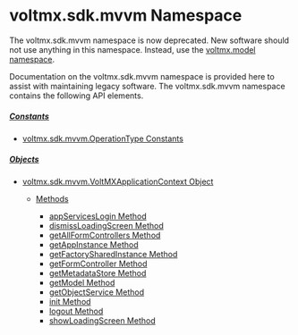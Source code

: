                         




voltmx.sdk.mvvm Namespace
=======================

The voltmx.sdk.mvvm namespace is now deprecated. New software should not use anything in this namespace. Instead, use the [voltmx.model namespace](voltmx.model_Namespace.md).

Documentation on the voltmx.sdk.mvvm namespace is provided here to assist with maintaining legacy software. The voltmx.sdk.mvvm namespace contains the following API elements.

##### [Constants](voltmx.sdk.mvvm_Constants.md)

*   [voltmx.sdk.mvvm.OperationType Constants](voltmx.sdk.mvvm_Constants.md)
    

##### [Objects](voltmx.sdk.mvvm_Objects.md)

*   [voltmx.sdk.mvvm.VoltMXApplicationContext Object](voltmx.sdk.mvvm.VoltMXApplicationContext_Object.md)
    
    *   [Methods](voltmx.sdk.mvvm.VoltMXApplicationContext_Methods.md)
        
        *   [appServicesLogin Method](voltmx.sdk.mvvm.VoltMXApplicationContext_Methods.md#AppSrvLg)
        *   [dismissLoadingScreen Method](voltmx.sdk.mvvm.VoltMXApplicationContext_Methods.md#DisLoad)
        *   [getAllFormControllers Method](voltmx.sdk.mvvm.VoltMXApplicationContext_Methods.md#GetAllFrms)
        *   [getAppInstance Method](voltmx.sdk.mvvm.VoltMXApplicationContext_Methods.md#GetAppIn)
        *   [getFactorySharedInstance Method](voltmx.sdk.mvvm.VoltMXApplicationContext_Methods.md#GetFac)
        *   [getFormController Method](voltmx.sdk.mvvm.VoltMXApplicationContext_Methods.md#GetFrmCrt)
        *   [getMetadataStore Method](voltmx.sdk.mvvm.VoltMXApplicationContext_Methods.md#GetMeta)
        *   [getModel Method](voltmx.sdk.mvvm.VoltMXApplicationContext_Methods.md#GetModel)
        *   [getObjectService Method](voltmx.sdk.mvvm.VoltMXApplicationContext_Methods.md#GetOS)
        *   [init Method](voltmx.sdk.mvvm.VoltMXApplicationContext_Methods.md#init)
        *   [logout Method](voltmx.sdk.mvvm.VoltMXApplicationContext_Methods.md#logout)
        *   [showLoadingScreen Method](voltmx.sdk.mvvm.VoltMXApplicationContext_Methods.md#ShowLoad)
